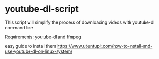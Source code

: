 # youtube-dl-script
This script will simplify the process of downloading videos with youtube-dl command line

Requirements:
youtube-dl and ffmpeg

easy guide to install them
https://www.ubuntupit.com/how-to-install-and-use-youtube-dl-on-linux-system/
